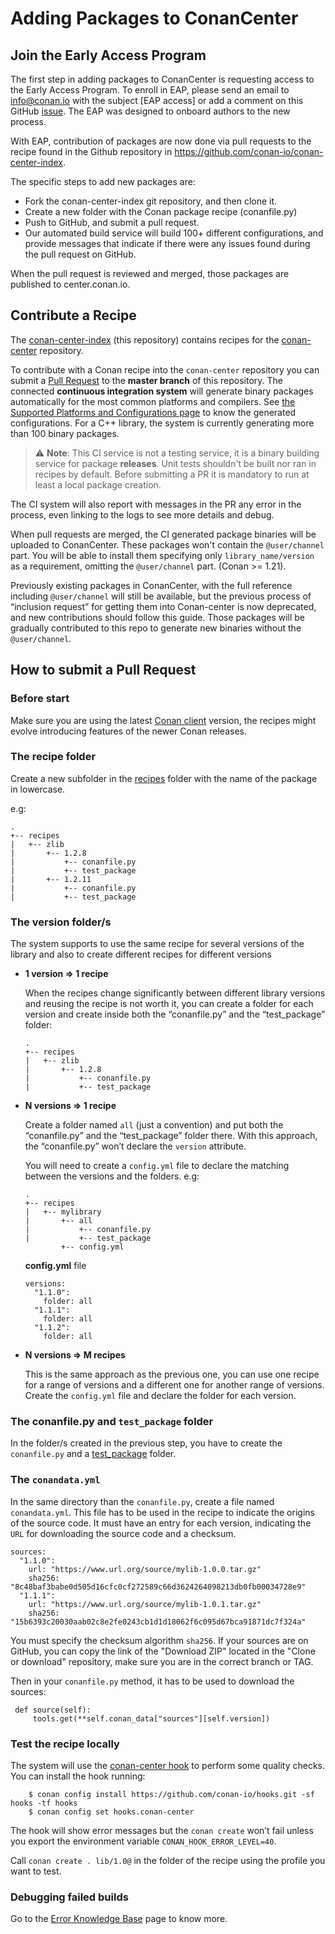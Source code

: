 # Adding Packages to ConanCenter

## Join the Early Access Program
 
The first step in adding packages to ConanCenter is requesting access to the Early Access Program. To enroll in EAP,  please send an email to info@conan.io with the subject [EAP access] or add a comment on this GitHub [issue](https://github.com/conan-io/conan-center-index/issues/4). The EAP was designed to onboard authors to the new process.
 
With EAP, contribution of packages are now done via pull requests to the recipe found in the Github repository in https://github.com/conan-io/conan-center-index. 
 
The specific steps to add new packages are:
* Fork the conan-center-index git repository, and then clone it.
* Create a new folder with the Conan package recipe (conanfile.py)
* Push to GitHub, and submit a pull request.
* Our automated build service will build 100+ different configurations, and provide messages that indicate if there were any issues found during the pull request on GitHub.
 
When the pull request is reviewed and merged, those packages are published to center.conan.io. 

## Contribute a Recipe

The [conan-center-index](https://github.com/conan-io/conan-center-index) (this repository) contains recipes for the [conan-center](https://bintray.com/conan/conan-center) repository.

To contribute with a Conan recipe into the `conan-center` repository you can submit a [Pull Request](https://github.com/conan-io/conan-center-index/pulls) to the **master branch** of this repository. The connected **continuous integration system** will generate binary packages automatically for the most common platforms and compilers. See [the Supported Platforms and Configurations page](https://github.com/conan-io/conan-center-index/wiki/Supported-Platforms-And-Configurations) to know the generated configurations. For a C++ library, the system is currently generating more than 100 binary packages.

> ⚠️ **Note**: This CI service is not a testing service, it is a binary building service for package **releases**. Unit tests shouldn't be built nor ran in recipes by default. Before submitting a PR it is mandatory to run at least a local package creation.

The CI system will also report with messages in the PR any error in the process, even linking to the logs to see more details and debug.

When pull requests are merged, the CI generated package binaries will be uploaded to ConanCenter. These packages won't contain the `@user/channel` part. You will be able to install them specifying only `library_name/version` as a requirement, omitting the `@user/channel` part. (Conan >= 1.21).

Previously existing packages in ConanCenter, with the full reference including `@user/channel` will still be available, but the previous process of “inclusion request” for getting them into Conan-center is now deprecated, and new contributions should follow this guide. Those packages will be gradually contributed to this repo to generate new binaries without the `@user/channel`. 

## How to submit a Pull Request

### Before start

Make sure you are using the latest [Conan client](https://conan.io/downloads) version, the recipes might evolve introducing features of the newer Conan releases.
 

### The recipe folder

Create a new subfolder in the [recipes](https://github.com/conan-io/conan-center-index/tree/master/recipes) folder with the name of the package in lowercase.

e.g:

```
.
+-- recipes
|   +-- zlib
|       +-- 1.2.8
|           +-- conanfile.py
|           +-- test_package
|       +-- 1.2.11
|           +-- conanfile.py
|           +-- test_package
```

### The version folder/s

The system supports to use the same recipe for several versions of the library and also to create different recipes for different versions

- **1 version => 1 recipe**

  When the recipes change significantly between different library versions and reusing the recipe is not worth it, you can create a folder for each version and create inside both the “conanfile.py” and the “test_package” folder:

  ```
  .
  +-- recipes
  |   +-- zlib
  |       +-- 1.2.8
  |           +-- conanfile.py
  |           +-- test_package

  ```


- **N versions => 1 recipe**
  
   Create a folder named `all` (just a convention) and put both the “conanfile.py” and the “test_package” folder there. With this approach, the “conanfile.py” won’t declare the `version` attribute.

   You will need to create a `config.yml` file to declare the matching between the versions and the folders. e.g:

  ```
  .
  +-- recipes
  |   +-- mylibrary
  |       +-- all
  |           +-- conanfile.py
  |           +-- test_package
          +-- config.yml
  ```

  **config.yml** file

  ```
  versions:
    "1.1.0":
      folder: all
    "1.1.1":
      folder: all
    "1.1.2":
      folder: all
  ```

- **N versions => M recipes**

   This is the same approach as the previous one, you can use one recipe for a range of versions and a different one for another range of versions. Create the `config.yml` file and declare the folder for each version.

### The conanfile.py and `test_package` folder

   In the folder/s created in the previous step, you have to create the `conanfile.py` and a [test_package](https://docs.conan.io/en/latest/creating_packages/getting_started.html#the-test-package-folder) folder.

### The `conandata.yml`

   In the same directory than the `conanfile.py`, create a file named `conandata.yml`. This file has to be used in the recipe to indicate the origins of the source code. It must have an entry for each version, indicating the `URL` for downloading the source code and a checksum.

```
sources:
  "1.1.0":
    url: "https://www.url.org/source/mylib-1.0.0.tar.gz"
    sha256: "8c48baf3babe0d505d16cfc0cf272589c66d3624264098213db0fb00034728e9"
  "1.1.1":
    url: "https://www.url.org/source/mylib-1.0.1.tar.gz"
    sha256: "15b6393c20030aab02c8e2fe0243cb1d1d18062f6c095d67bca91871dc7f324a"
```

You must specify the checksum algorithm `sha256`.
If your sources are on GitHub, you can copy the link of the "Download ZIP" located in the "Clone or download" repository, make sure you are in the correct branch or TAG.

Then in your `conanfile.py` method, it has to be used to download the sources:

```
 def source(self):
     tools.get(**self.conan_data["sources"][self.version])
```



### Test the recipe locally
     
 The system will use the [conan-center hook](https://github.com/conan-io/hooks.git) to perform some quality checks. You can install the hook running: 
  
```
    $ conan config install https://github.com/conan-io/hooks.git -sf hooks -tf hooks
    $ conan config set hooks.conan-center
```

  The hook will show error messages but the `conan create` won’t fail unless you export the environment variable `CONAN_HOOK_ERROR_LEVEL=40`. 

Call `conan create . lib/1.0@` in the folder of the recipe using the profile you want to test. 

### Debugging failed builds

   Go to the [Error Knowledge Base](https://github.com/conan-io/conan-center-index/wiki/Error-Knowledge-Base) page to know more.
   

